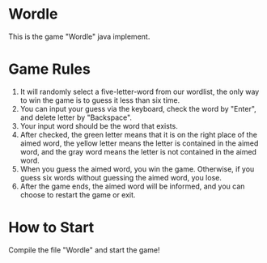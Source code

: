 # Wordle
This is the game "Wordle" java implement.
# Game Rules
1. It will randomly select a five-letter-word from our wordlist, the only way to win the game is to guess it less than six time.
2. You can input your guess via the keyboard, check the word by "Enter", and delete letter by "Backspace".
3. Your input word should be the word that exists.
4. After checked, the green letter means that it is on the right place of the aimed word,
   the yellow letter means the letter is contained in the aimed word,
   and the gray word means the letter is not contained in the aimed word.
5. When you guess the aimed word, you win the game. Otherwise, if you guess six words without guessing the aimed word, you lose.
6. After the game ends, the aimed word will be informed, and you can choose to restart the game or exit.
# How to Start
Compile the file "Wordle" and start the game!